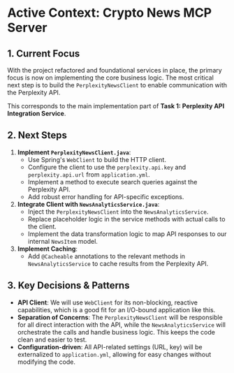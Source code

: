 # Active Context: Crypto News MCP Server

## 1. Current Focus

With the project refactored and foundational services in place, the primary focus is now on implementing the core business logic. The most critical next step is to build the `PerplexityNewsClient` to enable communication with the Perplexity API.

This corresponds to the main implementation part of **Task 1: Perplexity API Integration Service**.

## 2. Next Steps

1.  **Implement `PerplexityNewsClient.java`**:
    - Use Spring's `WebClient` to build the HTTP client.
    - Configure the client to use the `perplexity.api.key` and `perplexity.api.url` from `application.yml`.
    - Implement a method to execute search queries against the Perplexity API.
    - Add robust error handling for API-specific exceptions.
2.  **Integrate Client with `NewsAnalyticsService.java`**:
    - Inject the `PerplexityNewsClient` into the `NewsAnalyticsService`.
    - Replace placeholder logic in the service methods with actual calls to the client.
    - Implement the data transformation logic to map API responses to our internal `NewsItem` model.
3.  **Implement Caching**:
    - Add `@Cacheable` annotations to the relevant methods in `NewsAnalyticsService` to cache results from the Perplexity API.

## 3. Key Decisions & Patterns

- **API Client**: We will use `WebClient` for its non-blocking, reactive capabilities, which is a good fit for an I/O-bound application like this.
- **Separation of Concerns**: The `PerplexityNewsClient` will be responsible for all direct interaction with the API, while the `NewsAnalyticsService` will orchestrate the calls and handle business logic. This keeps the code clean and easier to test.
- **Configuration-driven**: All API-related settings (URL, key) will be externalized to `application.yml`, allowing for easy changes without modifying the code. 